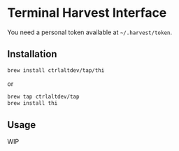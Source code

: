 # Terminal Harvest Interface

You need a personal token available at `~/.harvest/token`.

## Installation

```sh
brew install ctrlaltdev/tap/thi
```
or 
```sh
brew tap ctrlaltdev/tap
brew install thi
```

## Usage

WIP

